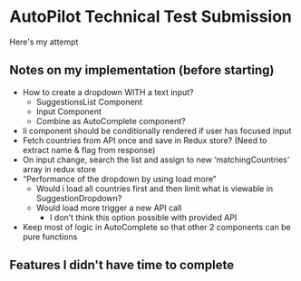 # AutoPilot Technical Test Submission

Here's my attempt

## Notes on my implementation (before starting)

- How to create a dropdown WITH a text input?
  - SuggestionsList Component
  - Input Component
  - Combine as AutoComplete component?
- li component should be conditionally rendered if user has focused input
- Fetch countries from API once and save in Redux store? (Need to extract name & flag from response)
- On input change, search the list and assign to new ‘matchingCountries’ array in redux store
- “Performance of the dropdown by using load more”
  - Would i load all countries first and then limit what is viewable in SuggestionDropdown?
  - Would load more trigger a new API call
    - I don’t think this option possible with provided API
- Keep most of logic in AutoComplete so that other 2 components can be pure functions


## Features I didn't have time to complete
